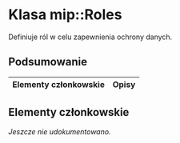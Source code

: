# <a name="class-miproles"></a>Klasa mip::Roles 
Definiuje ról w celu zapewnienia ochrony danych.
  
## <a name="summary"></a>Podsumowanie
 Elementy członkowskie                        | Opisy                                
--------------------------------|---------------------------------------------
  
## <a name="members"></a>Elementy członkowskie
_Jeszcze nie udokumentowano._
